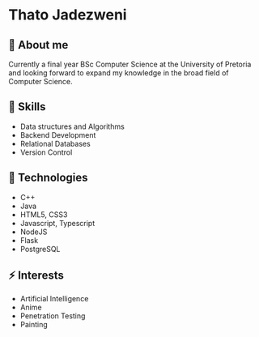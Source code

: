 
# Thato Jadezweni

## :construction_worker: About me

Currently a final year BSc Computer Science at the 
University of Pretoria and looking forward to expand
my knowledge in the broad field of Computer Science.

## :rocket: Skills

- Data structures and Algorithms
- Backend Development
- Relational Databases
- Version Control

## :wrench: Technologies
- C++
- Java
- HTML5, CSS3
- Javascript, Typescript
- NodeJS
- Flask
- PostgreSQL

## :zap: Interests
- Artificial Intelligence
- Anime
- Penetration Testing
- Painting

  
